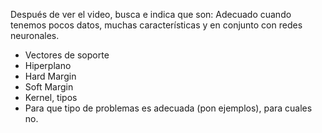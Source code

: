 Después  de ver el video, busca e indica que son:
Adecuado cuando tenemos pocos datos, muchas características y en conjunto con redes neuronales.

- Vectores de soporte
- Hiperplano
- Hard Margin
- Soft Margin
- Kernel, tipos
- Para que tipo de problemas es adecuada (pon ejemplos), para cuales no. 
